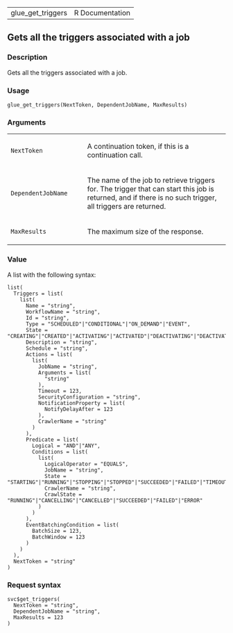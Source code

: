 <table style="width: 100%;">
<tbody>
<tr class="odd">
<td>glue_get_triggers</td>
<td style="text-align: right;">R Documentation</td>
</tr>
</tbody>
</table>

## Gets all the triggers associated with a job

### Description

Gets all the triggers associated with a job.

### Usage

    glue_get_triggers(NextToken, DependentJobName, MaxResults)

### Arguments

<table>
<colgroup>
<col style="width: 35%" />
<col style="width: 65%" />
</colgroup>
<tbody>
<tr class="odd">
<td><code id="glue_get_triggers_:_NextToken">NextToken</code></td>
<td><p>A continuation token, if this is a continuation call.</p></td>
</tr>
<tr class="even">
<td><code
id="glue_get_triggers_:_DependentJobName">DependentJobName</code></td>
<td><p>The name of the job to retrieve triggers for. The trigger that
can start this job is returned, and if there is no such trigger, all
triggers are returned.</p></td>
</tr>
<tr class="odd">
<td><code id="glue_get_triggers_:_MaxResults">MaxResults</code></td>
<td><p>The maximum size of the response.</p></td>
</tr>
</tbody>
</table>

### Value

A list with the following syntax:

    list(
      Triggers = list(
        list(
          Name = "string",
          WorkflowName = "string",
          Id = "string",
          Type = "SCHEDULED"|"CONDITIONAL"|"ON_DEMAND"|"EVENT",
          State = "CREATING"|"CREATED"|"ACTIVATING"|"ACTIVATED"|"DEACTIVATING"|"DEACTIVATED"|"DELETING"|"UPDATING",
          Description = "string",
          Schedule = "string",
          Actions = list(
            list(
              JobName = "string",
              Arguments = list(
                "string"
              ),
              Timeout = 123,
              SecurityConfiguration = "string",
              NotificationProperty = list(
                NotifyDelayAfter = 123
              ),
              CrawlerName = "string"
            )
          ),
          Predicate = list(
            Logical = "AND"|"ANY",
            Conditions = list(
              list(
                LogicalOperator = "EQUALS",
                JobName = "string",
                State = "STARTING"|"RUNNING"|"STOPPING"|"STOPPED"|"SUCCEEDED"|"FAILED"|"TIMEOUT"|"ERROR"|"WAITING",
                CrawlerName = "string",
                CrawlState = "RUNNING"|"CANCELLING"|"CANCELLED"|"SUCCEEDED"|"FAILED"|"ERROR"
              )
            )
          ),
          EventBatchingCondition = list(
            BatchSize = 123,
            BatchWindow = 123
          )
        )
      ),
      NextToken = "string"
    )

### Request syntax

    svc$get_triggers(
      NextToken = "string",
      DependentJobName = "string",
      MaxResults = 123
    )
